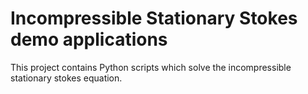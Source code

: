 Incompressible Stationary Stokes demo applications
==================================================

This project contains Python scripts which solve the incompressible stationary stokes equation.
